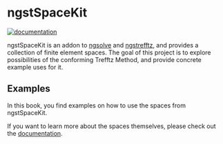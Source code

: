 # ngstSpaceKit

[![documentation](https://img.shields.io/badge/ngstSpaceKit-documentation-blue?logo=bookstack)](https://johann-cm.codeberg.page/ngstspacekit/docs/index.html)

ngstSpaceKit is an addon to [ngsolve](https://ngsolve.org/) and [ngstrefftz](https://github.com/paulSt/ngstrefftz),
and provides a collection of finite element spaces.
The goal of this project is to explore possibilities of the conforming Trefftz Method,
and provide concrete example uses for it.

## Examples

In this book, you find examples on how to use the spaces from ngstSpaceKit.

If you want to learn more about the spaces themselves, please check out the [documentation](https://johann-cm.codeberg.page/ngstspacekit/docs/index.html).
